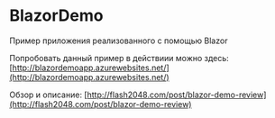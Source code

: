 # BlazorDemo
Пример приложения реализованного с помощью Blazor

Попробовать данный пример в действиии можно здесь: [http://blazordemoapp.azurewebsites.net/](http://blazordemoapp.azurewebsites.net/)

Обзор и описание: [http://flash2048.com/post/blazor-demo-review](http://flash2048.com/post/blazor-demo-review)
